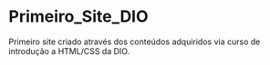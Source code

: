 # Primeiro_Site_DIO
Primeiro site criado através dos conteúdos adquiridos via curso de introdução a HTML/CSS da DIO.
